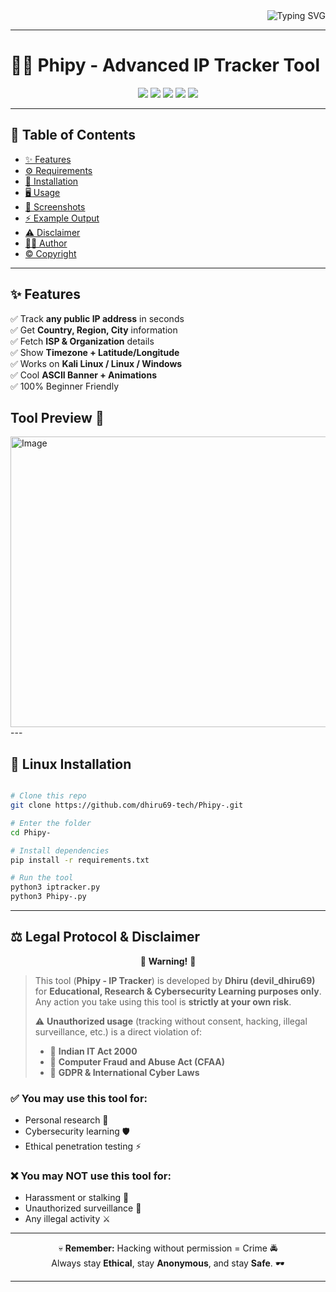 <!-- Animated Banner -->
<div align="right">
  <img src="https://readme-typing-svg.demolab.com?font=Fira+Code&pause=1000&color=FF0000&width=600&lines=Welcome+to+Phipy;IP+Tracker+Tool;By+Dhiru+(devil_dhiru69)" alt="Typing SVG" />
</div>



---

# 🕵️‍♂️ Phipy - Advanced IP Tracker Tool  

<p align="center">
  <img src="https://img.shields.io/badge/Language-Python3-red?style=for-the-badge&logo=python" />
  <img src="https://img.shields.io/badge/Platform-Kali%20Linux-black?style=for-the-badge&logo=linux" />
  <img src="https://img.shields.io/github/stars/dhiru69-tech/Phipy-?style=for-the-badge&color=yellow" />
  <img src="https://img.shields.io/github/forks/dhiru69-tech/Phipy-?style=for-the-badge&color=blue" />
  <img src="https://img.shields.io/badge/Maintained-Yes-brightgreen?style=for-the-badge" />
</p>

---

## 📑 Table of Contents
- [✨ Features](#-features)
- [⚙️ Requirements](#️-requirements)
- [🚀 Installation](#-installation)
- [🖥️ Usage](#️-usage)
- [📸 Screenshots](#-screenshots)
- [⚡ Example Output](#-example-output)
- [⚠️ Disclaimer](#️-disclaimer)
- [👨‍💻 Author](#-author)
- [© Copyright](#-copyright)

---

## ✨ Features
✅ Track **any public IP address** in seconds  
✅ Get **Country, Region, City** information  
✅ Fetch **ISP & Organization** details  
✅ Show **Timezone + Latitude/Longitude**  
✅ Works on **Kali Linux / Linux / Windows**  
✅ Cool **ASCII Banner + Animations**  
✅ 100% Beginner Friendly  

## Tool Preview 📸
<img width="670" height="465" alt="Image" src="https://github.com/user-attachments/assets/d5144231-2319-4a91-8efd-7d295fa846eb" />
---

## 🐧 Linux Installation
```bash 

# Clone this repo
git clone https://github.com/dhiru69-tech/Phipy-.git

# Enter the folder
cd Phipy-

# Install dependencies
pip install -r requirements.txt

# Run the tool
python3 iptracker.py
python3 Phipy-.py
```
---

## ⚖️ Legal Protocol & Disclaimer

<p align="center">
  🚨 <b>Warning!</b> 🚨  
</p>

> This tool (<b>Phipy - IP Tracker</b>) is developed by **Dhiru (devil_dhiru69)** for **Educational, Research & Cybersecurity Learning purposes only**.  
> Any action you take using this tool is **strictly at your own risk**.  
> 
> ⚠️ **Unauthorized usage** (tracking without consent, hacking, illegal surveillance, etc.) is a direct violation of:  
> - 📜 <b>Indian IT Act 2000</b>  
> - 📜 <b>Computer Fraud and Abuse Act (CFAA)</b>  
> - 📜 <b>GDPR & International Cyber Laws</b>  

### ✅ You may use this tool for:
- Personal research 🧪  
- Cybersecurity learning 🛡️  
- Ethical penetration testing ⚡  

### ❌ You may NOT use this tool for:
- Harassment or stalking 🚫  
- Unauthorized surveillance 👀  
- Any illegal activity ⚔️  

---

<p align="center">
  💀 <b>Remember:</b> Hacking without permission = Crime 🚔  
  <br>
  Always stay <b>Ethical</b>, stay <b>Anonymous</b>, and stay <b>Safe</b>. 🕶️
</p>

---



